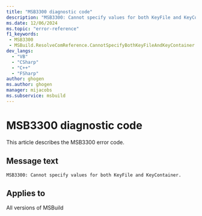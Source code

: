 ```yaml
---
title: "MSB3300 diagnostic code"
description: "MSB3300: Cannot specify values for both KeyFile and KeyContainer."
ms.date: 12/06/2024
ms.topic: "error-reference"
f1_keywords:
 - MSB3300
 - MSBuild.ResolveComReference.CannotSpecifyBothKeyFileAndKeyContainer
dev_langs:
  - "VB"
  - "CSharp"
  - "C++"
  - "FSharp"
author: ghogen
ms.author: ghogen
manager: mijacobs
ms.subservice: msbuild
---
```


# MSB3300 diagnostic code

<!-- :::ErrorDefinitionDescription::: -->
<!-- :::editable-content name="introDescription"::: -->
This article describes the MSB3300 error code.
<!-- :::editable-content-end::: -->

## Message text

`MSB3300: Cannot specify values for both KeyFile and KeyContainer.`

<!-- :::editable-content name="postOutputDescription"::: -->
<!--
{StrBegin="MSB3300: "}
-->
<!-- :::editable-content-end::: -->
<!-- :::ErrorDefinitionDescription-end::: -->

## Applies to

All versions of MSBuild
